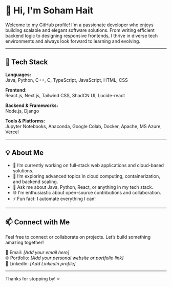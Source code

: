 # 👋 Hi, I'm Soham Hait

Welcome to my GitHub profile! I'm a passionate developer who enjoys building scalable and elegant software solutions. From writing efficient backend logic to designing responsive frontends, I thrive in diverse tech environments and always look forward to learning and evolving.

---

## 🚀 Tech Stack

**Languages:**  
Java, Python, C++, C, TypeScript, JavaScript, HTML, CSS

**Frontend:**  
React.js, Next.js, Tailwind CSS, ShadCN UI, Lucide-react

**Backend & Frameworks:**  
Node.js, Django

**Tools & Platforms:**  
Jupyter Notebooks, Anaconda, Google Colab, Docker, Apache, MS Azure, Vercel

---

## 💡 About Me

- 🔭 I’m currently working on full-stack web applications and cloud-based solutions.
- 🌱 I’m exploring advanced topics in cloud computing, containerization, and backend scaling.
- 💬 Ask me about Java, Python, React, or anything in my tech stack.
- 🌐 I'm enthusiastic about open-source contributions and collaboration.
- ⚡ Fun fact: I automate everything I can!

---

## 📫 Connect with Me

Feel free to connect or collaborate on projects. Let’s build something amazing together!

📧 Email: *[Add your email here]*  
🌐 Portfolio: *[Add your personal website or portfolio link]*  
🔗 LinkedIn: *[Add LinkedIn profile]*

---

Thanks for stopping by! ⭐
